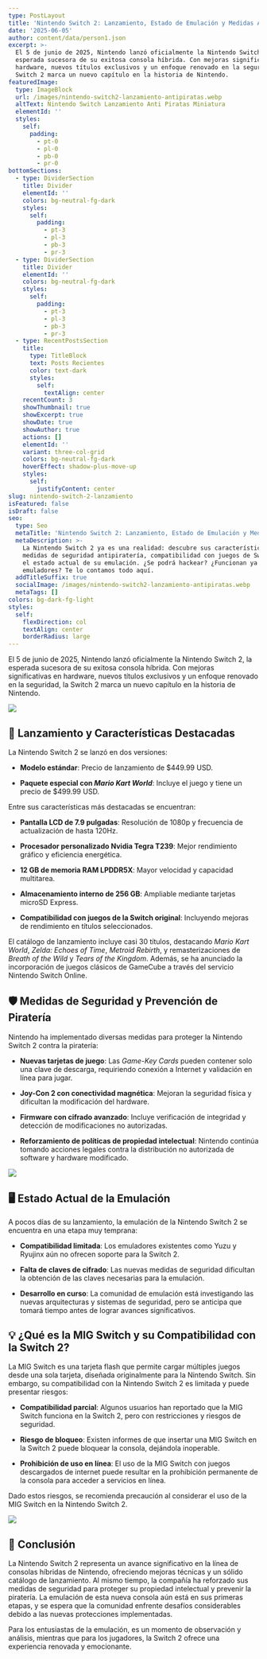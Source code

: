 ```yaml
---
type: PostLayout
title: 'Nintendo Switch 2: Lanzamiento, Estado de Emulación y Medidas Antipiratería'
date: '2025-06-05'
author: content/data/person1.json
excerpt: >-
  El 5 de junio de 2025, Nintendo lanzó oficialmente la Nintendo Switch 2, la
  esperada sucesora de su exitosa consola híbrida. Con mejoras significativas en
  hardware, nuevos títulos exclusivos y un enfoque renovado en la seguridad, la
  Switch 2 marca un nuevo capítulo en la historia de Nintendo.
featuredImage:
  type: ImageBlock
  url: /images/nintendo-switch2-lanzamiento-antipiratas.webp
  altText: Nintendo Switch Lanzamiento Anti Piratas Miniatura
  elementId: ''
  styles:
    self:
      padding:
        - pt-0
        - pl-0
        - pb-0
        - pr-0
bottomSections:
  - type: DividerSection
    title: Divider
    elementId: ''
    colors: bg-neutral-fg-dark
    styles:
      self:
        padding:
          - pt-3
          - pl-3
          - pb-3
          - pr-3
  - type: DividerSection
    title: Divider
    elementId: ''
    colors: bg-neutral-fg-dark
    styles:
      self:
        padding:
          - pt-3
          - pl-3
          - pb-3
          - pr-3
  - type: RecentPostsSection
    title:
      type: TitleBlock
      text: Posts Recientes
      color: text-dark
      styles:
        self:
          textAlign: center
    recentCount: 3
    showThumbnail: true
    showExcerpt: true
    showDate: true
    showAuthor: true
    actions: []
    elementId: ''
    variant: three-col-grid
    colors: bg-neutral-fg-dark
    hoverEffect: shadow-plus-move-up
    styles:
      self:
        justifyContent: center
slug: nintendo-switch-2-lanzamiento
isFeatured: false
isDraft: false
seo:
  type: Seo
  metaTitle: 'Nintendo Switch 2: Lanzamiento, Estado de Emulación y Medidas Antipiratería'
  metaDescription: >-
    La Nintendo Switch 2 ya es una realidad: descubre sus características,
    medidas de seguridad antipiratería, compatibilidad con juegos de Switch 1 y
    el estado actual de su emulación. ¿Se podrá hackear? ¿Funcionan ya los
    emuladores? Te lo contamos todo aquí.
  addTitleSuffix: true
  socialImage: /images/nintendo-switch2-lanzamiento-antipiratas.webp
  metaTags: []
colors: bg-dark-fg-light
styles:
  self:
    flexDirection: col
    textAlign: center
    borderRadius: large
---
```

El 5 de junio de 2025, Nintendo lanzó oficialmente la Nintendo Switch 2, la esperada sucesora de su exitosa consola híbrida. Con mejoras significativas en hardware, nuevos títulos exclusivos y un enfoque renovado en la seguridad, la Switch 2 marca un nuevo capítulo en la historia de Nintendo.

![](/images/switch2.webp)

## 🚀 Lanzamiento y Características Destacadas

La Nintendo Switch 2 se lanzó en dos versiones:

*   **Modelo estándar**: Precio de lanzamiento de $449.99 USD.

*   **Paquete especial con *Mario Kart World***: Incluye el juego y tiene un precio de $499.99 USD.

Entre sus características más destacadas se encuentran:

*   **Pantalla LCD de 7.9 pulgadas**: Resolución de 1080p y frecuencia de actualización de hasta 120Hz.

*   **Procesador personalizado Nvidia Tegra T239**: Mejor rendimiento gráfico y eficiencia energética.

*   **12 GB de memoria RAM LPDDR5X**: Mayor velocidad y capacidad multitarea.

*   **Almacenamiento interno de 256 GB**: Ampliable mediante tarjetas microSD Express.

*   **Compatibilidad con juegos de la Switch original**: Incluyendo mejoras de rendimiento en títulos seleccionados.

El catálogo de lanzamiento incluye casi 30 títulos, destacando *Mario Kart World*, *Zelda: Echoes of Time*, *Metroid Rebirth*, y remasterizaciones de *Breath of the Wild* y *Tears of the Kingdom*. Además, se ha anunciado la incorporación de juegos clásicos de GameCube a través del servicio Nintendo Switch Online.

## 🛡️ Medidas de Seguridad y Prevención de Piratería

Nintendo ha implementado diversas medidas para proteger la Nintendo Switch 2 contra la piratería:

*   **Nuevas tarjetas de juego**: Las *Game-Key Cards* pueden contener solo una clave de descarga, requiriendo conexión a Internet y validación en línea para jugar.

*   **Joy-Con 2 con conectividad magnética**: Mejoran la seguridad física y dificultan la modificación del hardware.

*   **Firmware con cifrado avanzado**: Incluye verificación de integridad y detección de modificaciones no autorizadas.

*   **Reforzamiento de políticas de propiedad intelectual**: Nintendo continúa tomando acciones legales contra la distribución no autorizada de software y hardware modificado.

![](/images/nintendo-switch-2-pirateria.webp)

## 🖥️ Estado Actual de la Emulación

A pocos días de su lanzamiento, la emulación de la Nintendo Switch 2 se encuentra en una etapa muy temprana:

*   **Compatibilidad limitada**: Los emuladores existentes como Yuzu y Ryujinx aún no ofrecen soporte para la Switch 2.

*   **Falta de claves de cifrado**: Las nuevas medidas de seguridad dificultan la obtención de las claves necesarias para la emulación.

*   **Desarrollo en curso**: La comunidad de emulación está investigando las nuevas arquitecturas y sistemas de seguridad, pero se anticipa que tomará tiempo antes de lograr avances significativos.

## 💡 ¿Qué es la MIG Switch y su Compatibilidad con la Switch 2?

La MIG Switch es una tarjeta flash que permite cargar múltiples juegos desde una sola tarjeta, diseñada originalmente para la Nintendo Switch. Sin embargo, su compatibilidad con la Nintendo Switch 2 es limitada y puede presentar riesgos:

*   **Compatibilidad parcial**: Algunos usuarios han reportado que la MIG Switch funciona en la Switch 2, pero con restricciones y riesgos de seguridad.

*   **Riesgo de bloqueo**: Existen informes de que insertar una MIG Switch en la Switch 2 puede bloquear la consola, dejándola inoperable.

*   **Prohibición de uso en línea**: El uso de la MIG Switch con juegos descargados de internet puede resultar en la prohibición permanente de la consola para acceder a servicios en línea. 

Dado estos riesgos, se recomienda precaución al considerar el uso de la MIG Switch en la Nintendo Switch 2.

![](/images/mig-switch-2.webp)

## 📝 Conclusión

La Nintendo Switch 2 representa un avance significativo en la línea de consolas híbridas de Nintendo, ofreciendo mejoras técnicas y un sólido catálogo de lanzamiento. Al mismo tiempo, la compañía ha reforzado sus medidas de seguridad para proteger su propiedad intelectual y prevenir la piratería. La emulación de esta nueva consola aún está en sus primeras etapas, y se espera que la comunidad enfrente desafíos considerables debido a las nuevas protecciones implementadas.

Para los entusiastas de la emulación, es un momento de observación y análisis, mientras que para los jugadores, la Switch 2 ofrece una experiencia renovada y emocionante.
